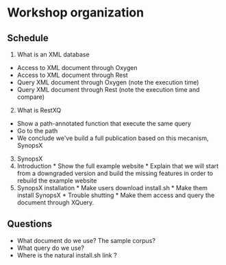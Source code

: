 # Workshop organization

## Schedule
1. What is an XML database
  * Access to XML document through Oxygen 
  * Access to XML document through Rest
  * Query XML document through Oxygen (note the execution time)
  * Query XML document through Rest (note the execution time and compare)

2. What is RestXQ
  * Show a path-annotated function that execute the same query
  * Go to the path
  * We conclude we've build a full publication based on this mecanism, SynopsX

3. SynopsX
  1. Introduction 
    * Show the full example website
    * Explain that we will start from a downgraded version and build the missing features in order to rebuild the example website
  2. SynopsX installation
    * Make users download install.sh
    * Make them install SynopsX
    * Trouble shutting
    * Make them access and query the document through XQuery.


## Questions
  * What document do we use? The sample corpus?
  * What query do we use?
  * Where is the natural install.sh link ?
